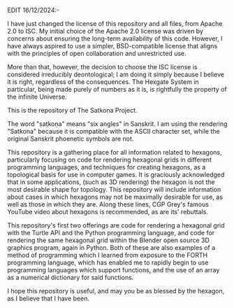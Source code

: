 EDIT 16/12/2024:-

I have just changed the license of this repository and all files, from 
Apache 2.0 to ISC.  My initial choice of the Apache 2.0 license was driven by 
concerns about ensuring the long-term availability of this code. However, 
I have always aspired to use a simpler, BSD-compatible license that aligns 
with the principles of open collaboration and unrestricted use.

More than that, however, the decision to choose the ISC license is considered
irreducibly deontological; I am doing it simply because I believe it is right, 
regardless of the consequences.  The Hexgate System in particular, being made 
purely of numbers as it is, is rightfully the property of the infinite Universe.

This is the repository of The Satkona Project.

The word "ṣaṭkoṇa" means "six angles" in Sanskrit.  I am using the rendering
"Satkona" because it is compatible with the ASCII character set, while the
original Sanskrit phoenetic symbols are not.

This repository is a gathering place for all information related to hexagons,
particularly focusing on code for rendering hexagonal grids in different
programming languages, and techniques for creating hexagons, as a topological
basis for use in computer games.  It is graciously acknowledged that in some
applications, (such as 3D rendering) the hexagon is not the most desirable shape
for topology.  This repository will include information about cases in which
hexagons may not be maximally desirable for use, as well as those in which they
are. Along these lines, CGP Grey's famous YouTube video about hexagons is
recommended, as are its' rebuttals.

This repository's first two offerings are code for rendering a hexagonal grid
with the Turtle API and the Python programming language, and code for rendering
the same hexagonal grid within the Blender open source 3D graphics program,
again in Python.  Both of these are also examples of a method of programming
which I learned from exposure to the FORTH programming language, which has
enabled me to rapidly begin to use programming languages which support
functions, and the use of an array as a numerical dictionary for said functions.

I hope this repository is useful, and may you be as blessed by the hexagon, as I
believe that I have been.
